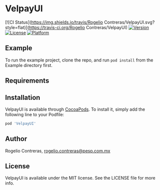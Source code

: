 # VelpayUI

[![CI Status](https://img.shields.io/travis/Rogelio Contreras/VelpayUI.svg?style=flat)](https://travis-ci.org/Rogelio Contreras/VelpayUI)
[![Version](https://img.shields.io/cocoapods/v/VelpayUI.svg?style=flat)](https://cocoapods.org/pods/VelpayUI)
[![License](https://img.shields.io/cocoapods/l/VelpayUI.svg?style=flat)](https://cocoapods.org/pods/VelpayUI)
[![Platform](https://img.shields.io/cocoapods/p/VelpayUI.svg?style=flat)](https://cocoapods.org/pods/VelpayUI)

## Example

To run the example project, clone the repo, and run `pod install` from the Example directory first.

## Requirements

## Installation

VelpayUI is available through [CocoaPods](https://cocoapods.org). To install
it, simply add the following line to your Podfile:

```ruby
pod 'VelpayUI'
```

## Author

Rogelio Contreras, rogelio.contreras@pesp.com.mx

## License

VelpayUI is available under the MIT license. See the LICENSE file for more info.
